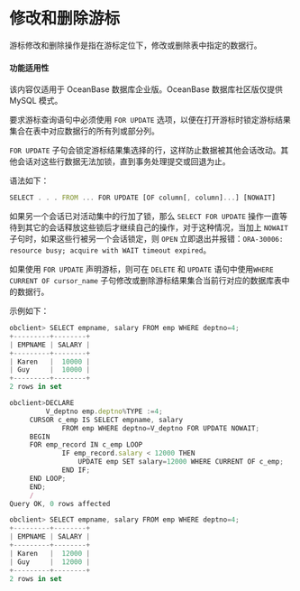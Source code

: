 修改和删除游标 
============================

游标修改和删除操作是指在游标定位下，修改或删除表中指定的数据行。

  <main id="notice" >
    <h4>功能适用性</h4>
    <p>该内容仅适用于 OceanBase 数据库企业版。OceanBase 数据库社区版仅提供 MySQL 模式。</p>
  </main>

要求游标查询语句中必须使用 `FOR UPDATE` 选项，以便在打开游标时锁定游标结果集合在表中对应数据行的所有列或部分列。

`FOR UPDATE` 子句会锁定游标结果集选择的行，这样防止数据被其他会话改动。其他会话对这些行数据无法加锁，直到事务处理提交或回退为止。

语法如下：

```javascript
SELECT . . . FROM ... FOR UPDATE [OF column[, column]...] [NOWAIT]
```



如果另一个会话已对活动集中的行加了锁，那么 `SELECT FOR UPDATE` 操作一直等待到其它的会话释放这些锁后才继续自己的操作，对于这种情况，当加上 `NOWAIT` 子句时，如果这些行被另一个会话锁定，则 `OPEN` 立即退出并报错：​`ORA-30006: resource busy; acquire with WAIT timeout expired`。

如果使用 `FOR UPDATE` 声明游标，则可在 `DELETE` 和 `UPDATE` 语句中使用 ​`WHERE CURRENT OF cursor_name` 子句修改或删除游标结果集合当前行对应的数据库表中的数据行。

示例如下：

```javascript
obclient> SELECT empname, salary FROM emp WHERE deptno=4;
+---------+--------+
| EMPNAME | SALARY |
+---------+--------+
| Karen   |  10000 |
| Guy     |  10000 |
+---------+--------+
2 rows in set 

obclient>DECLARE
         V_deptno emp.deptno%TYPE :=4;
     CURSOR c_emp IS SELECT empname, salary
             FROM emp WHERE deptno=V_deptno FOR UPDATE NOWAIT;
     BEGIN
     FOR emp_record IN c_emp LOOP
             IF emp_record.salary < 12000 THEN
                 UPDATE emp SET salary=12000 WHERE CURRENT OF c_emp;
             END IF;
     END LOOP;
     END;
     /
Query OK, 0 rows affected 

obclient> SELECT empname, salary FROM emp WHERE deptno=4;
+---------+--------+
| EMPNAME | SALARY |
+---------+--------+
| Karen   |  12000 |
| Guy     |  12000 |
+---------+--------+
2 rows in set 
```


